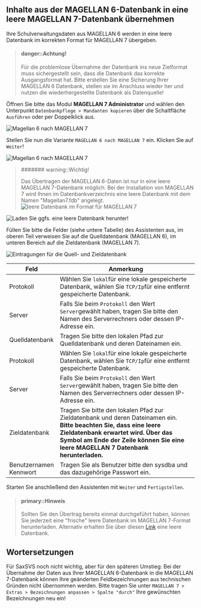 ## Inhalte aus der MAGELLAN 6-Datenbank in eine leere MAGELLAN 7-Datenbank übernehmen

Ihre Schulverwaltungsdaten aus MAGELLAN 6 werden in eine leere Datenbank im korrekten Format für MAGELLAN 7 übergeben.

> #### danger::Achtung!
>
> Für die problemlose Übernahme der Datenbank ins neue Zielformat muss sichergestellt sein, dass die Datenbank das korrekte Ausgangsformat hat. 
> Bitte erstellen Sie eine Sicherung Ihrer MAGELLAN 6 Datenbank, stellen sie im Anschluss wieder her und nutzen die wiederhergestellte Datenbank als Datenquelle! 

Öffnen Sie bitte das Modul **MAGELLAN 7 Administrator** und wählen den Unterpunkt `Datenbankpflege > Mandanten kopieren` über die Schaltfläche ``Ausführen`` oder per Doppelklick aus. 

![Magellan 6 nach MAGELLAN 7](/images/magellan.administrator/mandanten.kopieren5.1.png)

Stellen Sie nun die Variante `MAGELLAN 6 nach MAGELLAN 7` ein. Klicken Sie auf `Weiter`!

![Magellan 6 nach MAGELLAN 7](/images/magellan.administrator/mandanten.kopieren5.png)



> ####### warning::Wichtig!
>
> Das Übertragen der MAGELLAN 6-Daten ist nur in eine leere MAGELLAN 7-Datenbank möglich. Bei der Installation von MAGELLAN 7 wird Ihnen im Datenbankverzeichnis eine leere Datenbank mit dem Namen "Magellan7.fdb" angelegt. 
![leere Datenbank im Format für MAGELLAN 7](/images/magellan.administrator/mandanten.kopieren6.png)

![Laden Sie ggfs. eine leere Datenbank herunter!](/images/magellan.administrator/mandanten.kopieren7.png)

Füllen Sie bitte die Felder (siehe untere Tabelle) des Assistenten aus, im oberen Teil verweisen Sie auf die Quelldatenbank (MAGELLAN 6), im unteren Bereich auf die Zieldatenbank (MAGELLAN 7).

![Eintragungen für die Quell- und Zieldatenbank](/images/magellan.administrator/mandanten.kopieren8.png)


Feld|Anmerkung
--|--
Protokoll|Wählen Sie `lokal`für eine lokale gespeicherte Datenbank, wählen Sie `TCP/Ip`für eine entfernt gespeicherte Datenbank.
Server|Falls Sie beim `Protokoll` den Wert `Server`gewählt haben, tragen Sie bitte den Namen des Serverrechners oder dessen IP-Adresse ein.
Quelldatenbank|Tragen Sie bitte den lokalen Pfad zur Quelldatenbank und deren Dateinamen ein.
Protokoll|Wählen Sie `lokal`für eine lokale gespeicherte Datenbank, wählen Sie `TCP/Ip`für eine entfernt gespeicherte Datenbank.
Server|Falls Sie beim `Protokoll` den Wert `Server`gewählt haben, tragen Sie bitte den Namen des Serverrechners oder dessen IP-Adresse ein.
Zieldatenbank|Tragen Sie bitte den lokalen Pfad zur Zieldatenbank und deren Dateinamen ein. **Bitte beachten Sie, dass eine leere Zieldatenbank erwartet wird. Über das Symbol am Ende der Zeile können Sie eine leere MAGELLAN 7 Datenbank herunterladen.**
Benutzernamen<br/>Kennwort|Tragen Sie als Benutzer bitte den sysdba und das dazugehörige Passwort ein.

Starten Sie anschließend den Assistenten mit `Weiter` und `Fertigstellen`.

> #### primary::Hinweis
>
> Sollten Sie den Übertrag bereits einmal durchgeführt haben, können Sie jederzeit eine "frische" leere Datenbank im MAGELLAN 7-Format herunterladen. Alternativ erhalten Sie über diesen [Link](ftp://ftp.stueber.de/pub/bin/de/magellan/v7/database/MAGELLAN7.FDB) eine leere Datenbank.



## Wortersetzungen

Für SaxSVS noch nicht wichtig, aber für den späteren Umstieg: Bei der Übernahme der Daten aus Ihrer MAGELLAN 6-Datenbank in die MAGELLAN 7-Datenbank können Ihre geänderten Feldbezeichnungen aus technischen Gründen nicht übernommen werden. Bitte tragen Sie  unter `MAGELLAN 7 > Extras > Bezeichnungen anpassen > Spalte "durch"` Ihre gewünschten Bezeichnungen neu ein!
